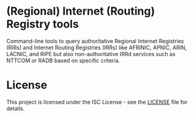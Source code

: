 # (Regional) Internet (Routing) Registry tools

Command-line tools to query authoritative Regional Internet Registries (RIRs)
and Internet Routing Registries (IRRs) like AFRINIC, APNIC, ARIN, LACNIC, and
RIPE but also non-authoritative IRRd services such as NTTCOM or RADB based on
specific criteria.

# License

This project is licensed under the ISC License - see the [LICENSE](LICENSE)
file for details.

